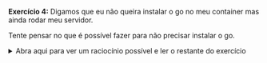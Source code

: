 **Exercício 4:** Digamos que eu não queira instalar o go no meu container mas ainda rodar meu servidor. 

Tente pensar no que é possível fazer para não precisar instalar o go.
<details>
<summary>Abra aqui para ver um raciocínio possível e ler o restante do exercício</summary><br>
<p>
Podemos compilar o servidor para o sistema operacional do container (ubuntu:18.04, nesse caso) da seguinte forma: </p>

```
GOOS=linux GOARCH=amd64 go build
```

Isso vai gerar um arquivo binário simple-go-server na pasta do projeto.

Agora, eu posso usar o ubuntu como imagem base do meu container e não preciso instalar o go.
Faça essa Dockerfile e verifique que o server continua funcionando.
</details>